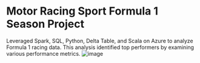 # Motor Racing Sport Formula 1 Season Project
Leveraged Spark, SQL, Python, Delta Table, and Scala on Azure to analyze Formula 1 racing data. This analysis identified top performers by examining various performance metrics.
![image](https://github.com/i-am-ayesha/DE_Project/assets/125878564/57f65102-e976-4dc8-98af-579393ef62b0)
